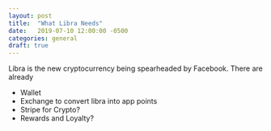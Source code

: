 ```yaml
---
layout: post
title:  "What Libra Needs"
date:   2019-07-10 12:00:00 -0500
categories: general
draft: true
---
```


Libra is the new cryptocurrency being spearheaded by Facebook. There are already 

- Wallet
- Exchange to convert libra into app points
- Stripe for Crypto?
- Rewards and Loyalty?
